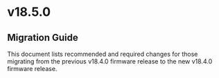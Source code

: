 # v18.5.0

## Migration Guide

This document lists recommended and required changes for those migrating from the previous v18.4.0 firmware release to the new v18.4.0 firmware release.
